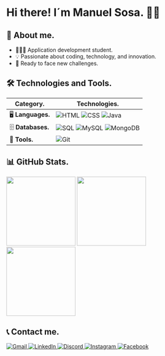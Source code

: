# Hi there! I´m Manuel Sosa. 👋🏻

## 🧬 About me.
- 🧑🏻‍💻 Application development student.
- 💡 Passionate about coding, technology, and innovation.
- 🧠 Ready to face new challenges.

## 🛠️ Technologies and Tools.

| **Category.** | **Technologies.** |
|--------------|------------------|
| 🖥️ **Languages.** | ![HTML](https://img.shields.io/badge/HTML-E34F26?style=for-the-badge&logo=html5&logoColor=white) ![CSS](https://img.shields.io/badge/CSS-1572B6?style=for-the-badge&logo=css3&logoColor=white) ![Java](https://img.shields.io/badge/Java-007396?style=for-the-badge&logo=java&logoColor=white) |
| 🗄️ **Databases.** | ![SQL](https://img.shields.io/badge/SQL-4479A1?style=for-the-badge&logo=sql&logoColor=white) ![MySQL](https://img.shields.io/badge/MySQL-4479A1?style=for-the-badge&logo=mysql&logoColor=white) ![MongoDB](https://img.shields.io/badge/MongoDB-47A248?style=for-the-badge&logo=mongodb&logoColor=white) |
| 🔧 **Tools.** | ![Git](https://img.shields.io/badge/Git-F05032?style=for-the-badge&logo=git&logoColor=white) |

## 📊 GitHub Stats.

<div align="left">
  
<img height="180em" src="https://github-readme-stats.vercel.app/api?username=msceada1&show_icons=true&theme=auto" />
<img height="180em" src="https://github-readme-stats.vercel.app/api/top-langs/?username=msceada1&layout=compact&theme=auto" />
<img height="180em" src="https://github-readme-streak-stats.herokuapp.com/?user=msceada1&theme=auto" />
 
</div>

## 📞 Contact me.

<a href="mailto:msosaceada@gmail.com">
  <img alt="Gmail" src="https://img.shields.io/badge/Gmail-D14836?style=for-the-badge&logo=gmail&logoColor=white">
</a>
<a href="https://www.linkedin.com/in/manuel-sosa-ceada-98a9342b8">
  <img alt="LinkedIn" src="https://img.shields.io/badge/LinkedIn-0A66C2?style=for-the-badge&logo=linkedin&logoColor=white">
</a>
<a href="https://discord.com/users/1027578288555692062">
  <img alt="Discord" src="https://img.shields.io/badge/Discord-5865F2?style=for-the-badge&logo=discord&logoColor=white">
</a>
<a href="https://www.instagram.com/lolossossa__">
  <img alt="Instagram" src="https://img.shields.io/badge/Instagram-E4405F?style=for-the-badge&logo=instagram&logoColor=white">
</a>
<a href="https://www.facebook.com/profile.php?id=61563764314675">
  <img alt="Facebook" src="https://img.shields.io/badge/Facebook-3D82ED?style=for-the-badge&logo=facebook&logoColor=white">
</a>
